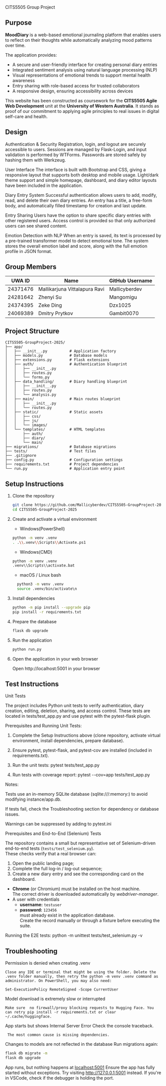 CITS5505 Group Project

## Purpose

**MoodDiary** is a web-based emotional journaling platform that enables users to reflect on their thoughts while
automatically analyzing mood patterns over time.

The application provides:

- A secure and user-friendly interface for creating personal diary entries
- Integrated sentiment analysis using natural language processing (NLP)
- Visual representations of emotional trends to support mental health awareness
- Entry sharing with role-based access for trusted collaborators
- A responsive design, ensuring accessibility across devices

This website has been constructed as coursework for the **CITS5505 Agile Web Development** unit at the **University of
Western Australia**.
It stands as proof of our commitment to applying agile principles to real issues in digital self-care and health.

## Design

Authentication & Security
Registration, login, and logout are securely accessible to users. Sessions are managed by Flask-Login, and input
validation is performed by WTForms. Passwords are stored safely by hashing them with Werkzeug.

User Interface
The interface is built with Bootstrap and CSS, giving a responsive layout that supports both desktop and mobile usage.
Light/dark theme support and simple homepage, dashboard, and diary editor layouts have been included in the application.

Diary Entry System
Successful authentication allows users to add, modify, read, and delete their own diary entries. An entry has a title, a
free-form body, and automatically filled timestamp for creation and last update.

Entry Sharing
Users have the option to share specific diary entries with other registered users. Access control is provided so that
only authorized users can see shared content.

Emotion Detection with NLP
When an entry is saved, its text is processed by a pre-trained transformer model to detect emotional tone. The system
stores the overall emotion label and score, along with the full emotion profile in JSON format.

## Group Members

| UWA ID   | Name                          | GitHub Username |
|----------|-------------------------------|-----------------|
| 24371476 | Mallikarjuna Vittalapura Ravi | Mallicyberdev   |
| 24281642 | Zhenyi Su                     | Mangomigu       |
| 24374395 | Zeke Ding                     | Dzx1025         |
| 24069389 | Dmitry Prytkov                | Gambit0070      |

## Project Structure

```text
CITS5505-GroupProject-2025/
├── app/
│   ├── __init__.py          # Application factory
│   ├── models.py            # Database models
│   ├── extensions.py        # Flask extensions
│   ├── auth/                # Authentication blueprint
│   │   ├── __init__.py
│   │   ├── routes.py
│   │   └── forms.py
│   ├── data_handling/       # Diary handling blueprint
│   │   ├── __init__.py
│   │   ├── routes.py
│   │   └── analysis.py
│   ├── main/                # Main routes blueprint
│   │   ├── __init__.py
│   │   └── routes.py
│   ├── static/              # Static assets
│   │   ├── css/
│   │   ├── js/
│   │   └── images/
│   └── templates/           # HTML templates
│       ├── auth/
│       ├── diary/
│       └── main/
├── migrations/              # Database migrations
├── tests/                   # Test files
├── .gitignore
├── config.py                # Configuration settings
├── requirements.txt         # Project dependencies
└── run.py                   # Application entry point
```

## Setup Instructions

1. Clone the repository

   ```bash
   git clone https://github.com/Mallicyberdev/CITS5505-GroupProject-2025.git
   cd CITS5505-GroupProject-2025
   ```

2. Create and activate a virtual environment

    - Windows(PowerShell)
    ```bash
    python -m venv .venv
    . .\\.venv\\Scripts\\Activate.ps1
    ```

    - Windows(CMD)
    ```bash
    python -m venv .venv
    .venv\\Scripts\\activate.bat
    ```

    - macOS / Linux bash
    ```bash
      python3 -m venv .venv
      source .venv/bin/activate\n
    ```

3. Install dependencies

   ```bash
   python -m pip install --upgrade pip   
   pip install -r requirements.txt
   ```

4. Prepare the database

   ```bash
   flask db upgrade
   ```

5. Run the application

   ```bash
   python run.py
   ```

6. Open the application in your web browser

   Open http://localhost:5001 in your browser

## Test Instructions

Unit Tests

The project includes Python unit tests to verify authentication, diary creation, editing, deletion, sharing, and access
control. These tests are located in tests/test_app.py and use pytest with the pytest-flask plugin.

Prerequisites and Running Unit Tests:

1. Complete the Setup Instructions above (clone repository, activate virtual environment, install dependencies, prepare
   database).

2. Ensure pytest, pytest-flask, and pytest-cov are installed (included in requirements.txt).

3. Run the unit tests: pytest tests/test_app.py

4. Run tests with coverage report: pytest --cov=app tests/test_app.py

Notes:

Tests use an in-memory SQLite database (sqlite:///:memory:) to avoid modifying instance/app.db.

If tests fail, check the Troubleshooting section for dependency or database issues.

Warnings can be suppressed by adding to pytest.ini

Prerequisites and End-to-End (Selenium) Tests

The repository contains a small but representative set of Selenium-driven
end-to-end tests (`tests/test_selenium.py`).  
These checks verify that a real browser can:

1. Open the public landing page;
2. Complete the full log-in / log-out sequence;
3. Create a new diary entry and see the corresponding card on the dashboard.


* **Chrome** (or Chromium) must be installed on the host machine.  
  The correct driver is downloaded automatically by *webdriver-manager*.
* A user with credentials  
  - **username:** `testuser`  
  - **password:** `123456`  
  must already exist in the application database.  
  Create the record manually or through a fixture before executing the suite.

Running the E2E tests: python -m unittest tests/test_selenium.py -v 

## Troubleshooting

Permission is denied when creating .venv

	Close any IDE or terminal that might be using the folder. Delete the .venv folder manually, then retry the python -m venv .venv command as administrator. On PowerShell, you may also need: 
                                                                       Set-ExecutionPolicy RemoteSigned -Scope CurrentUser

Model download is extremely slow or interrupted

	Make sure  no firewall/proxy blocking requests to Hugging Face. You can retry pip install -r requirements.txt or clear ~/.cache/huggingface.

App starts but shows Internal Server Error Check the console traceback.

     The most common cause is missing dependencies.

Changes to models are not reflected in the database
Run migrations again:

```bash
flask db migrate -m
flask db upgrade
```

App runs, but nothing happens at <localhost:5001>
Ensure the app has fully started without exceptions. Try visiting http://127.0.0.1:5001 instead. If you're in VSCode,
check if the debugger is holding the port.